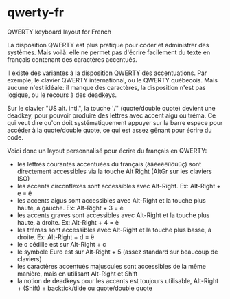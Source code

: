 # qwerty-fr
QWERTY keyboard layout for French

La disposition QWERTY est plus pratique pour coder et administrer des systèmes.
Mais voilà: elle ne permet pas d'écrire facilement du texte en français contenant des caractères accentués.

Il existe des variantes à la disposition QWERTY des accentuations. Par exemple, le clavier QWERTY international, ou le QWERTY québecois. Mais aucune n'est idéale: il manque des caractères, la disposition n'est pas logique, ou le recours à des deadkeys.

Sur le clavier "US alt. intl.", la touche '/" (quote/double quote) devient une deadkey, pour pouvoir produire des lettres avec accent aigu ou tréma. Ce qui veut dire qu'on doit systématiquement appuyer sur la barre espace pour accéder à la quote/double quote, ce qui est assez gênant pour écrire du code.

Voici donc un layout personnalisé pour écrire du français en QWERTY:
* les lettres courantes accentuées du français (àâéèêëîïôùûç) sont directement accessibles via la touche Alt Right (AltGr sur les claviers ISO)
* les accents circonflexes sont accessibles avec Alt-Right. Ex: Alt-Right + e = ê
* les accents aigus sont accessibles avec Alt-Right et la touche plus haute, à gauche. Ex: Alt-Right + 3 = é
* les accents graves sont accessibles avec Alt-Right et la touche plus haute, à droite. Ex: Alt-Right + 4 = è
* les trémas sont accessibles avec Alt-Right et la touche plus basse, à droite. Ex: Alt-Right + d = ë
* le c cédille est sur Alt-Right + c
* le symbole Euro est sur Alt-Right + 5 (assez standard sur beaucoup de claviers)
* les caractères accentués majuscules sont accessibles de la même manière, mais en utilisant Alt-Right et Shift
* la notion de deadkeys pour les accents est toujours utilisable, Alt-Right + (Shift) + backtick/tilde ou quote/double quote
